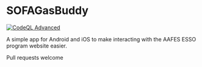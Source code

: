 # SOFAGasBuddy

[![CodeQL Advanced](https://github.com/SOFAGasBuddy/SOFAGasBuddy/actions/workflows/codeql.yml/badge.svg)](https://github.com/SOFAGasBuddy/SOFAGasBuddy/actions/workflows/codeql.yml)

A simple app for Android and iOS to make interacting with the AAFES ESSO program website easier.

Pull requests welcome
